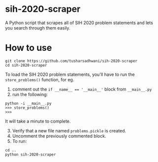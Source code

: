 # sih-2020-scraper
A Python script that scrapes all of SIH 2020 problem statements and lets you search through them easily.

# How to use

```
git clone https://github.com/tusharsadhwani/sih-2020-scraper
cd sih-2020-scraper
```

To load the SIH 2020 problem statements, you'll have to run the `store_problems()` function, for eg.

1. comment out the `if __name__ == '__main__'` block from `__main__.py`
2. run the following:

  ```
  python -i __main__.py
  >>> store_problems()
  >>>
  ```

  It will take a minute to complete.

3. Verify that a new file named `problems.pickle` is created.
4. Uncomment the previously commented block.
5. To run:

```
cd ..
python sih-2020-scraper
```
